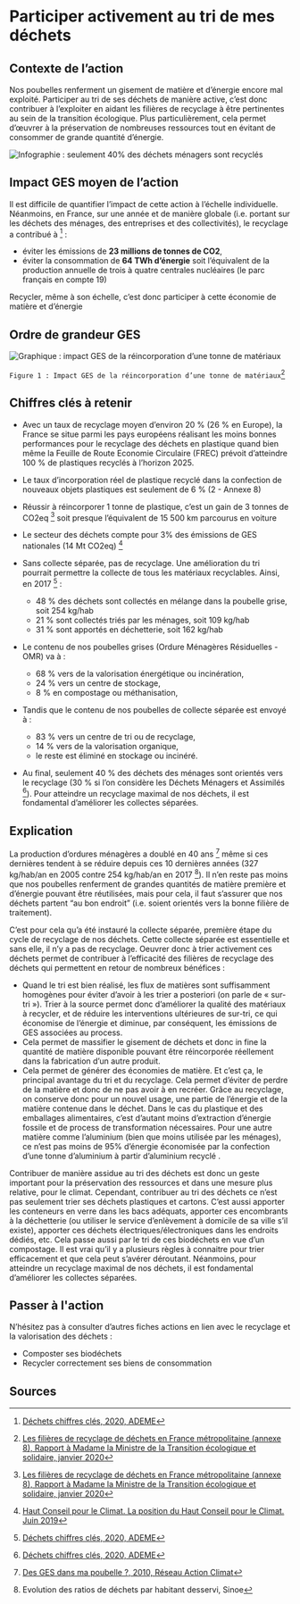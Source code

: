 # Participer activement au tri de mes déchets

## Contexte de l’action

Nos poubelles renferment un gisement de matière et d’énergie encore mal exploité. Participer au tri de ses déchets de manière active, c’est donc contribuer à l’exploiter en aidant les filières de recyclage à être pertinentes au sein de la transition écologique. Plus particulièrement, cela permet d’œuvrer à la préservation de nombreuses ressources tout en évitant de consommer de grande quantité d’énergie.

![Infographie : seulement 40% des déchets ménagers sont recyclés](https://ecolab-data.netlify.app/images/Chiffres-cles_trier-ses-dechets_v2.png)

## Impact GES moyen de l’action

Il est difficile de quantifier l’impact de cette action à l’échelle individuelle. Néanmoins, en France, sur une année et de manière globale (i.e. portant sur les déchets des ménages, des entreprises et des collectivités), le recyclage a contribué à [^1] :

- éviter les émissions de **23 millions de tonnes de CO2**,
- éviter la consommation de **64 TWh d’énergie** soit l’équivalent de la production annuelle de trois à quatre centrales nucléaires (le parc français en compte 19)

Recycler, même à son échelle, c’est donc participer à cette économie de matière et d’énergie

## Ordre de grandeur GES

![Graphique : impact GES de la réincorporation d’une tonne de matériaux](https://www.associationbilancarbone.fr/wp-content/uploads/2020/12/trier-dechets-consommation-fig1.jpg)

`Figure 1 : Impact GES de la réincorporation d’une tonne de matériaux`[^2]

## Chiffres clés à retenir

- Avec un taux de recyclage moyen d’environ 20 % (26 % en Europe), la France se situe parmi les pays européens réalisant les moins bonnes performances pour le recyclage des déchets en plastique quand bien même la Feuille de Route Economie Circulaire (FREC) prévoit d’atteindre 100 % de plastiques recyclés à l’horizon 2025.
- Le taux d’incorporation réel de plastique recyclé dans la confection de nouveaux objets plastiques est seulement de 6 % (2 - Annexe 8)
- Réussir à réincorporer 1 tonne de plastique, c’est un gain de 3 tonnes de CO2eq [^2] soit presque l’équivalent de 15 500 km parcourus en voiture
- Le secteur des déchets compte pour 3% des émissions de GES nationales (14 Mt CO2eq) [^3]
- Sans collecte séparée, pas de recyclage. Une amélioration du tri pourrait permettre la collecte de tous les matériaux recyclables. Ainsi, en 2017 [^1] :

  - 48 % des déchets sont collectés en mélange dans la poubelle grise, soit 254 kg/hab
  - 21 % sont collectés triés par les ménages, soit 109 kg/hab
  - 31 % sont apportés en déchetterie, soit 162 kg/hab

- Le contenu de nos poubelles grises (Ordure Ménagères Résiduelles - OMR) va à :
  - 68 % vers de la valorisation énergétique ou incinération,
  - 24 % vers un centre de stockage,
  - 8 % en compostage ou méthanisation,
- Tandis que le contenu de nos poubelles de collecte séparée est envoyé à :

  - 83 % vers un centre de tri ou de recyclage,
  - 14 % vers de la valorisation organique,
  - le reste est éliminé en stockage ou incinéré.

- Au final, seulement 40 % des déchets des ménages sont orientés vers le recyclage (30 % si l’on considère les Déchets Ménagers et Assimilés [^1]). Pour atteindre un recyclage maximal de nos déchets, il est fondamental d’améliorer les collectes séparées.

## Explication

La production d’ordures ménagères a doublé en 40 ans [^4] même si ces dernières tendent à se réduire depuis ces 10 dernières années (327 kg/hab/an en 2005 contre 254 kg/hab/an en 2017 [^5]). Il n’en reste pas moins que nos poubelles renferment de grandes quantités de matière première et d’énergie pouvant être réutilisées, mais pour cela, il faut s’assurer que nos déchets partent “au bon endroit” (i.e. soient orientés vers la bonne filière de traitement).

C’est pour cela qu’a été instauré la collecte séparée, première étape du cycle de recyclage de nos déchets. Cette collecte séparée est essentielle et sans elle, il n’y a pas de recyclage. Oeuvrer donc à trier activement ces déchets permet de contribuer à l’efficacité des filières de recyclage des déchets qui permettent en retour de nombreux bénéfices :

- Quand le tri est bien réalisé, les flux de matières sont suffisamment homogènes pour éviter d’avoir à les trier a posteriori (on parle de « sur-tri »). Trier à la source permet donc d’améliorer la qualité des matériaux à recycler, et de réduire les interventions ultérieures de sur-tri, ce qui économise de l’énergie et diminue, par conséquent, les émissions de GES associées au process.
- Cela permet de massifier le gisement de déchets et donc in fine la quantité de matière disponible pouvant être réincorporée réellement dans la fabrication d’un autre produit.
- Cela permet de générer des économies de matière. Et c’est ça, le principal avantage du tri et du recyclage. Cela permet d’éviter de perdre de la matière et donc de ne pas avoir à en recréer. Grâce au recyclage, on conserve donc pour un nouvel usage, une partie de l’énergie et de la matière contenue dans le déchet. Dans le cas du plastique et des emballages alimentaires, c’est d’autant moins d’extraction d’énergie fossile et de process de transformation nécessaires. Pour une autre matière comme l’aluminium (bien que moins utilisée par les ménages), ce n’est pas moins de 95% d’énergie économisée par la confection d’une tonne d’aluminium à partir d’aluminium recyclé .

Contribuer de manière assidue au tri des déchets est donc un geste important pour la préservation des ressources et dans une mesure plus relative, pour le climat. Cependant, contribuer au tri des déchets ce n’est pas seulement trier ses déchets plastiques et cartons. C’est aussi apporter les conteneurs en verre dans les bacs adéquats, apporter ces encombrants à la déchetterie (ou utiliser le service d’enlèvement à domicile de sa ville s’il existe), apporter ces déchets électriques/électroniques dans les endroits dédiés, etc. Cela passe aussi par le tri de ces biodéchets en vue d’un compostage. Il est vrai qu’il y a plusieurs règles à connaitre pour trier efficacement et que cela peut s’avérer déroutant. Néanmoins, pour atteindre un recyclage maximal de nos déchets, il est fondamental d’améliorer les collectes séparées.

## Passer à l'action

N’hésitez pas à consulter d’autres fiches actions en lien avec le recyclage et la valorisation des déchets :

- Composter ses biodéchets
- Recycler correctement ses biens de consommation

## Sources

[^1]: [Déchets chiffres clés, 2020, ADEME](https://librairie.ademe.fr/dechets-economie-circulaire/28-dechets-chiffres-cles-edition-2020-9791029712135.html)
[^2]: [Les filières de recyclage de déchets en France métropolitaine (annexe 8), Rapport à Madame la Ministre de la Transition écologique et solidaire, janvier 2020](https://www.economie.gouv.fr/files/files/directions_services/cge/filieres-dechets-recyclage.pdf)
[^3]: [Haut Conseil pour le Climat. La position du Haut Conseil pour le Climat. Juin 2019](https://www.hautconseilclimat.fr/publications/rapport-2019/)
[^4]: [Des GES dans ma poubelle ?, 2010, Réseau Action Climat](https://reseauactionclimat.org/publications/gaz-effet-serre-poubelle/)
[^5]: Evolution des ratios de déchets par habitant desservi, Sinoe
